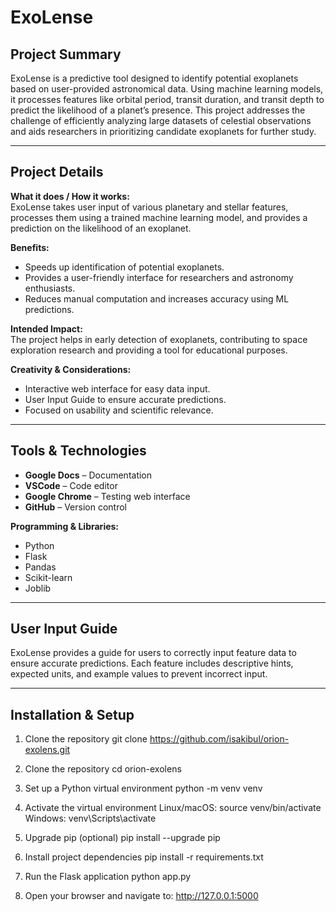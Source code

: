 # ExoLense

## Project Summary
ExoLense is a predictive tool designed to identify potential exoplanets based on user-provided astronomical data. Using machine learning models, it processes features like orbital period, transit duration, and transit depth to predict the likelihood of a planet’s presence. This project addresses the challenge of efficiently analyzing large datasets of celestial observations and aids researchers in prioritizing candidate exoplanets for further study.

---

## Project Details
**What it does / How it works:**  
ExoLense takes user input of various planetary and stellar features, processes them using a trained machine learning model, and provides a prediction on the likelihood of an exoplanet.  

**Benefits:**  
- Speeds up identification of potential exoplanets.  
- Provides a user-friendly interface for researchers and astronomy enthusiasts.  
- Reduces manual computation and increases accuracy using ML predictions.  

**Intended Impact:**  
The project helps in early detection of exoplanets, contributing to space exploration research and providing a tool for educational purposes.

**Creativity & Considerations:**  
- Interactive web interface for easy data input.  
- User Input Guide to ensure accurate predictions.  
- Focused on usability and scientific relevance.  

---

## Tools & Technologies
- **Google Docs** – Documentation  
- **VSCode** – Code editor  
- **Google Chrome** – Testing web interface  
- **GitHub** – Version control  

**Programming & Libraries:**  
- Python  
- Flask  
- Pandas  
- Scikit-learn  
- Joblib  

---


## User Input Guide
ExoLense provides a guide for users to correctly input feature data to ensure accurate predictions. Each feature includes descriptive hints, expected units, and example values to prevent incorrect input.

---

## Installation & Setup

1. Clone the repository
git clone https://github.com/isakibul/orion-exolens.git

2. Clone the repository
cd orion-exolens

3. Set up a Python virtual environment
python -m venv venv

4. Activate the virtual environment
Linux/macOS: source venv/bin/activate
Windows: venv\Scripts\activate

5. Upgrade pip (optional)
pip install --upgrade pip

6. Install project dependencies
pip install -r requirements.txt

7. Run the Flask application
python app.py

8. Open your browser and navigate to: http://127.0.0.1:5000

